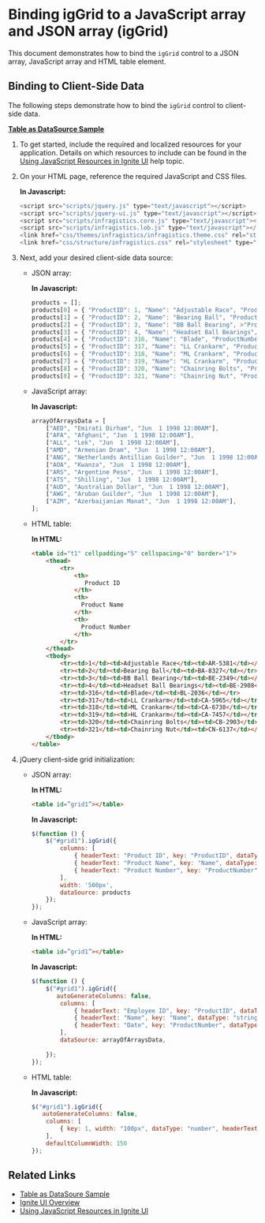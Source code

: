 ﻿<!--
|metadata|
{
    "fileName": "iggrid-binding-to-javascript-array-and-json-array",
    "controlName": "",
    "tags": []
}
|metadata|
-->

# Binding igGrid to a JavaScript array and JSON array (igGrid)


This document demonstrates how to bind the `igGrid` control to a JSON array, JavaScript array and HTML table element.

## Binding to Client-Side Data

The following steps demonstrate how to bind the `igGrid` control to client-side data.

[**Table as DataSource Sample**](%%SamplesUrl%%/grid/datatable-binding)

1.  To get started, include the required and localized resources for your application. Details on which resources to include can be found in the [Using JavaScript Resources in Ignite UI](Deployment-Guide-JavaScript-Resources.html) help topic.
2.  On your HTML page, reference the required JavaScript and CSS files.

    **In Javascript:**

    ```js
    <script src="scripts/jquery.js" type="text/javascript"></script>
    <script src="scripts/jquery-ui.js" type="text/javascript"></script>
    <script src="scripts/infragistics.core.js" type="text/javascript"></script>
	<script src="scripts/infragistics.lob.js" type="text/javascript"></script>
    <link href="css/themes/infragistics/infragistics.theme.css" rel="stylesheet" type="text/css" />
    <link href="css/structure/infragistics.css" rel="stylesheet" type="text/css" />
    ```

3.  Next, add your desired client-side data source:

    -   JSON array:

	    **In Javascript:**
	
	    ```js
	    products = [];
        products[0] = { "ProductID": 1, "Name": "Adjustable Race", "ProductNumber": "AR-5381" };
        products[1] = { "ProductID": 2, "Name": "Bearing Ball", "ProductNumber": "BA-8327" };
        products[2] = { "ProductID": 3, "Name": "BB Ball Bearing", >"ProductNumber": "BE-2349" };
        products[3] = { "ProductID": 4, "Name": "Headset Ball Bearings", "ProductNumber": "BE-2908" };
        products[4] = { "ProductID": 316, "Name": "Blade", "ProductNumber": "BL-2036" };
        products[5] = { "ProductID": 317, "Name": "LL Crankarm", "ProductNumber": "CA-5965" };
        products[6] = { "ProductID": 318, "Name": "ML Crankarm", "ProductNumber": "CA-6738" };
        products[7] = { "ProductID": 319, "Name": "HL Crankarm", "ProductNumber": "CA-7457" };
        products[8] = { "ProductID": 320, "Name": "Chainring Bolts", "ProductNumber": "CB-2903" };
        products[8] = { "ProductID": 321, "Name": "Chainring Nut", "ProductNumber": "CN-6137" };
	    ```

    -   JavaScript array:

	    **In Javascript:**
	
	    ```js
	    arrayOfArraysData = [
			["AED", "Emirati Dirham", "Jun  1 1998 12:00AM"],
			["AFA", "Afghani", "Jun  1 1998 12:00AM"],
			["ALL", "Lek", "Jun  1 1998 12:00AM"],
			["AMD", "Armenian Dram", "Jun  1 1998 12:00AM"],
			["ANG", "Netherlands Antillian Guilder", "Jun  1 1998 12:00AM"],
			["AOA", "Kwanza", "Jun  1 1998 12:00AM"],
			["ARS", "Argentine Peso", "Jun  1 1998 12:00AM"],
			["ATS", "Shilling", "Jun  1 1998 12:00AM"],
			["AUD", "Australian Dollar", "Jun  1 1998 12:00AM"],
			["AWG", "Aruban Guilder", "Jun  1 1998 12:00AM"],
			["AZM", "Azerbaijanian Manat", "Jun  1 1998 12:00AM"],
		];
	    ```

    -   HTML table:

	    **In HTML:**
	
		```html
		<table id="t1" cellpadding="5" cellspacing="0" border="1">
			<thead>
			    <tr>
			        <th>
			           Product ID 
			        </th>
			        <th>
			          Product Name
			        </th>
			        <th>
			          Product Number  
			        </th>
			    </tr>
			</thead>
			<tbody>
			    <tr><td>1</td><td>Adjustable Race</td><td>AR-5381</td></tr>
			    <tr><td>2</td><td>Bearing Ball</td><td>BA-8327</td></tr>
			    <tr><td>3</td><td>BB Ball Bearing</td><td>BE-2349</td></tr>
			    <tr><td>4</td><td>Headset Ball Bearings</td><td>BE-2908</td></tr>
			    <tr><td>316</td><td>Blade</td><td>BL-2036</td></tr>
			    <tr><td>317</td><td>LL Crankarm</td><td>CA-5965</td></tr>
			    <tr><td>318</td><td>ML Crankarm</td><td>CA-6738</td></tr>
			    <tr><td>319</td><td>HL Crankarm</td><td>CA-7457</td></tr>
			    <tr><td>320</td><td>Chainring Bolts</td><td>CB-2903</td></tr>
			    <tr><td>321</td><td>Chainring Nut</td><td>CN-6137</td></tr>
			</tbody>
		</table>
		```

4.  jQuery client-side grid initialization:

    - JSON array:
        
	    **In HTML:**

        ```html
        <table id=”grid1”></table>
        ```

		**In Javascript:**

	    ```js
	    $(function () {
            $("#grid1").igGrid({
                columns: [
                    { headerText: "Product ID", key: "ProductID", dataType: "number" },
                    { headerText: "Product Name", key: "Name", dataType: "string" },
                    { headerText: "Product Number", key: "ProductNumber", dataType: "string" },
                ],
                width: '500px',
                dataSource: products
            });
        });
	    ```
    -   JavaScript array:

	    **In HTML:**
	
	    ```html
	    <table id=”grid1”></table>
	    ```
	
	    **In Javascript:**
	
	    ```js
	    $(function () {
            $("#grid1").igGrid({
               autoGenerateColumns: false,
                columns: [
                    { headerText: "Employee ID", key: "ProductID", dataType: "string" },
                    { headerText: "Name", key: "Name", dataType: "string" },
                    { headerText: "Date", key: "ProductNumber", dataType: "string" },
                ],
                dataSource: arrayOfArraysData,
                
            });
        });
	    ```
    -   HTML table:

		**In Javascript:**

        ```js
        $("#grid1").igGrid({
           autoGenerateColumns: false,
            columns: [
        		{ key: 1, width: "100px", dataType: "number", headerText: "[Custom Header]" }
            ],
        	defaultColumnWidth: 150    
        });
        ```

## Related Links

-   [Table as DataSoure Sample](%%SamplesUrl%%/grid/datatable-binding)
-   [Ignite UI Overview](NetAdvantage-for-jQuery-Overview.html)
-   [Using JavaScript Resources in Ignite UI](Deployment-Guide-JavaScript-Resources.html)

 

 


